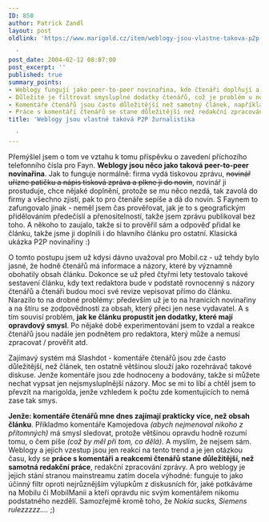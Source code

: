 ```yaml
---
ID: 850
author: Patrick Zandl
layout: post
oldlink: 'https://www.marigold.cz/item/weblogy-jsou-vlastne-takova-p2p-zurnalistika

  '
post_date: 2004-02-12 08:07:00
post_excerpt: ''
published: true
summary_points:
- Weblogy fungují jako peer-to-peer novinařina, kde čtenáři doplňují a ověřují informace.
- Důležité je filtrovat smysluplné dodatky čtenářů, což je problém u novinářské zodpovědnosti.
- Komentáře čtenářů jsou často důležitější než samotný článek, například na Slashdotu.
- Práce s komentáři čtenářů se stane důležitější než redakční zpracování zpráv.
title: 'Weblogy jsou vlastně taková P2P žurnalistika

  '
---
```


<p>
Přemýšlel jsem o tom ve vztahu k tomu příspěvku o zavedení příchozího telefonního čísla pro Fayn. <STRONG>Weblogy jsou něco jako taková peer-to-peer novinařina</STRONG>. Jak to funguje normálně: firma vydá tiskovou zprávu, <STRIKE>novinář uřízne patičku a nápis tisková zpráva a plkne ji do novin</STRIKE>, novinář ji prostuduje, chce nějaké doplnění, protože se mu něco nezdá, tak zavolá do firmy a všechno zjistí, pak to pro čtenáře sepíše a dá do novin. S Faynem to zafungovalo jinak - neměl jsem čas prověřovat, jak je to s geografickým přidělováním předečíslí a přenositelností, takže jsem zprávu publikoval bez toho. A někoho to zaujalo, takže si to prověřil sám a odpověď přidal ke článku, takže jsme ji doplnili i do hlavního článku pro ostatní. Klasická ukázka P2P novinařiny :)</p>

<p>
O tomto postupu jsem už kdysi dávno uvažoval pro Mobil.cz - už tehdy bylo jasné, že hodně čtenářů má informace a názory, které by významně obohatily obsah článku. Dokonce se už před čtyřmi lety testovalo takové sestavení článku, kdy text redaktora bude v podstatě rovnocenný s názory čtenářů a čtenáři budou moci své revize vepisovat přímo do článku. Narazilo to na drobné problémy: především už je to na hranicích novinařiny a na štíru se zodpovědností za obsah, který přeci jen nese vydavatel. A s tím souvisí problém, <STRONG>jak ke článku propustit jen dodatky, které mají opravdový smysl</STRONG>. Po nějaké době experimentování jsem to vzdal a reakce čtenářů jsou nadále jen podnětem pro redaktora, který může a nemusí zpracovat / prověřit atd. </p>

<p>
Zajímavý systém má Slashdot - komentáře čtenářů jsou zde často důležitější, než článek, ten ostatně většinou slouží jako rozehrávač takové diskuse. Jenže komentáře jsou zde hodnoceny a bodovány, takže si můžete nechat vypsat jen nejsmysluplnější názory. Moc se mi to líbí a chtěl jsem to převzít na marigolda, jenže vzhledem k počtu zde komentujících to nemá zase tak smys. </p>

<p>
<STRONG>Jenže: komentáře čtenářů mne dnes zajímají prakticky více, než obsah článku</STRONG>. Příkladmo komentáře Kamojedova <EM>(abych nejmenoval nikoho&#160;z přítomných)</EM>&#160;má smysl sledovat, protože většinou opravdu hodně rozumí tomu, o čem píše <EM>(což by měl při tom, co dělá)</EM>. A myslím, že nejsem sám. Weblogy a jejich vzestup jsou jen reakcí na tento trend a je jen otázkou času, kdy se <STRONG>práce s komentáři a reakcemi čtenářů stane důležitější, než samotná redakční práce</STRONG>, redakční zpracování zprávy. A pro weblogy je jejich stání stranou mainstreamu zatím docela výhodné: funguje to jako účinný filtr oproti nejrůznějším výlupkům z diskusních fór, jaké potkáváme na Mobilu či MobilManii a kteří opravdu nic svým komentářem nikomu podstatného nezdělí. Samozřejmě kromě toho, že <EM>Nokia sucks, Siemens rulezzzzz....</EM> ;)</p>